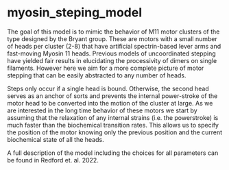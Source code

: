 # myosin_steping_model
The goal of this model is to mimic the behavior of M11 motor clusters of the type designed by the Bryant group. These are motors with a small number of heads per cluster (2-8) that have artificial spectrin-based lever arms and fast-moving Myosin 11 heads. Previous models of uncoordinated stepping have yielded fair results in elucidating the processivity of dimers on single filaments. However here we aim for a more complete picture of motor stepping that can be easily abstracted to any number of heads.

Steps only occur if a single head is bound. Otherwise, the second head serves as an anchor of sorts and prevents the internal power-stroke of the motor head to be converted into the motion of the cluster at large. As we are interested in the long time behavior of these motors we start by assuming that the relaxation of any internal strains (i.e. the powerstroke) is much faster than the biochemical transition rates. This allows us to specify the position of the motor knowing only the previous position and the current biochemical state of all the heads.

A full description of the model including the choices for all parameters can be found in Redford et. al. 2022.

